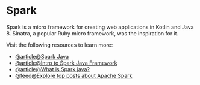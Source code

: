 # Spark

Spark is a micro framework for creating web applications in Kotlin and Java 8. Sinatra, a popular Ruby micro framework, was the inspiration for it.

Visit the following resources to learn more:

- [@article@Spark Java](https://sparkjava.com/)
- [@article@Intro to Spark Java Framework](https://www.baeldung.com/spark-framework-rest-api)
- [@article@What is Spark java?](https://www.javatpoint.com/spark-java)
- [@feed@Explore top posts about Apache Spark](https://app.daily.dev/tags/spark?ref=roadmapsh)
